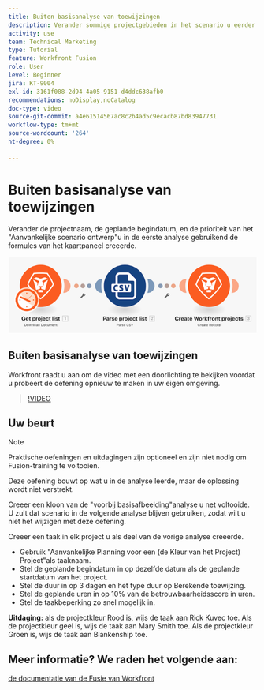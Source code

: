 ```yaml
---
title: Buiten basisanalyse van toewijzingen
description: Verander sommige projectgebieden in het scenario u eerder gebruikend de formules van het kaartpaneel in  [!DNL Adobe Workfront Fusion] creeerde.
activity: use
team: Technical Marketing
type: Tutorial
feature: Workfront Fusion
role: User
level: Beginner
jira: KT-9004
exl-id: 3161f088-2d94-4a05-9151-d4ddc638afb0
recommendations: noDisplay,noCatalog
doc-type: video
source-git-commit: a4e61514567ac8c2b4ad5c9ecacb87bd83947731
workflow-type: tm+mt
source-wordcount: '264'
ht-degree: 0%

---
```


# Buiten basisanalyse van toewijzingen

Verander de projectnaam, de geplande begindatum, en de prioriteit van het &quot;Aanvankelijke scenario ontwerp&quot;u in de eerste analyse gebruikend de formules van het kaartpaneel creeerde.

![ een beeld van het scenario van de Fusie ](assets/understand-the-basics-1.png)

## Buiten basisanalyse van toewijzingen

Workfront raadt u aan om de video met een doorlichting te bekijken voordat u probeert de oefening opnieuw te maken in uw eigen omgeving.

>[!VIDEO](https://video.tv.adobe.com/v/335264/?quality=12&learn=on)


## Uw beurt

>[!NOTE]
>
>Praktische oefeningen en uitdagingen zijn optioneel en zijn niet nodig om Fusion-training te voltooien.

Deze oefening bouwt op wat u in de analyse leerde, maar de oplossing wordt niet verstrekt.

Creeer een kloon van de &quot;voorbij basisafbeelding&quot;analyse u net voltooide. U zult dat scenario in de volgende analyse blijven gebruiken, zodat wilt u niet het wijzigen met deze oefening.

Creeer een taak in elk project u als deel van de vorige analyse creeerde.

* Gebruik &quot;Aanvankelijke Planning voor een (de Kleur van het Project) Project&quot;als taaknaam.
* Stel de geplande begindatum in op dezelfde datum als de geplande startdatum van het project.
* Stel de duur in op 3 dagen en het type duur op Berekende toewijzing.
* Stel de geplande uren in op 10% van de betrouwbaarheidsscore in uren.
* Stel de taakbeperking zo snel mogelijk in.

**Uitdaging:** als de projectkleur Rood is, wijs de taak aan Rick Kuvec toe. Als de projectkleur geel is, wijs de taak aan Mary Smith toe. Als de projectkleur Groen is, wijs de taak aan Blankenship toe.

## Meer informatie? We raden het volgende aan:

[ de documentatie van de Fusie van Workfront ](https://experienceleague.adobe.com/docs/workfront/using/adobe-workfront-fusion/workfront-fusion-2.html?lang=en)

